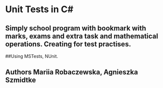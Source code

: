 # Unit Tests in C#

## Simply school program with bookmark with marks, exams and extra task and mathematical operations. Creating for test practises.
##Using MSTests, NUnit.

## Authors Mariia Robaczewska, Agnieszka Szmidtke
